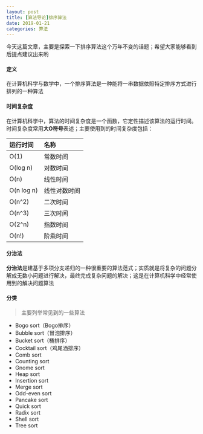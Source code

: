 ```yaml
---
layout: post
title: [算法导论]排序算法
date: 2019-01-21
categories: 算法
---
```


今天这篇文章，主要是探索一下排序算法这个万年不变的话题；希望大家能够看到后提点建议出来哟

#### 定义

在计算机科学与数学中，一个排序算法是一种能将一串数据依照特定排序方式进行排列的一种算法

#### 时间复杂度

在计算机科学中，算法的时间复杂度是一个函数，它定性描述该算法的运行时间。时间复杂度常用**大O符号**表述；主要使用到的时间复杂度包括：

| 运行时间   | 名称         |
| :--------- | :----------- |
| O(1)       | 常数时间     |
| O(log n)   | 对数时间     |
| O(n)       | 线性时间     |
| O(n log n) | 线性对数时间 |
| O(n^2)     | 二次时间     |
| O(n^3)     | 三次时间     |
| O(2^n)     | 指数时间     |
| O(n!)      | 阶乘时间     |



#### 分治法

**分治法**是建基于多项分支递归的一种很重要的算法范式；实质就是将复杂的问题分解成无数小问题进行解决，最终完成复杂问题的解决；这是在计算机科学中经常使用到的解决问题算法

#### 分类

> 主要列举常见到的一些算法

* Bogo sort（Bogo排序）
* Bubble sort（冒泡排序）
* Bucket sort（桶排序）
* Cocktail sort（鸡尾酒排序）
* Comb sort
* Counting sort
* Gnome sort
* Heap sort
* Insertion sort
* Merge sort
* Odd-even sort
* Pancake sort
* Quick sort
* Radix sort
* Shell sort
* Tree sort